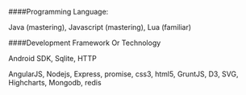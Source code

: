 ####Programming Language:

Java (mastering), Javascript (mastering), Lua (familiar)

####Development Framework Or Technology

Android SDK, Sqlite, HTTP

AngularJS, Nodejs, Express, promise, css3, html5, GruntJS, D3, SVG, Highcharts, Mongodb, redis
